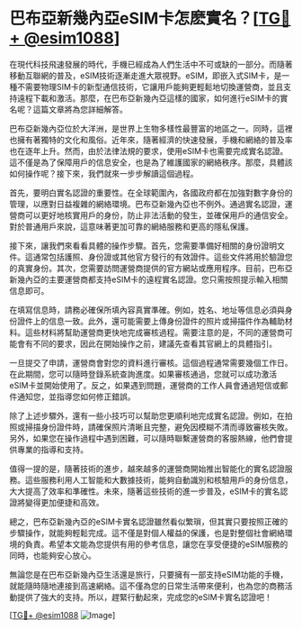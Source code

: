 # 巴布亞新幾內亞eSIM卡怎麽實名？[[TG💪+ @esim1088](https://t.me/s/esim1088)]

在現代科技飛速發展的時代，手機已經成為人們生活中不可或缺的一部分。而隨著移動互聯網的普及，eSIM技術逐漸走進大眾視野。eSIM，即嵌入式SIM卡，是一種不需要物理SIM卡的新型通信技術，它讓用戶能夠更輕鬆地切換運營商，並且支持遠程下載和激活。那麼，在巴布亞新幾內亞這樣的國家，如何進行eSIM卡的實名呢？這篇文章將為您詳細解答。

巴布亞新幾內亞位於大洋洲，是世界上生物多樣性最豐富的地區之一。同時，這裡也擁有著獨特的文化和風俗。近年來，隨著經濟的快速發展，手機和網絡的普及率也在逐年上升。然而，由於法律法規的要求，使用eSIM卡也需要完成實名認證。這不僅是為了保障用戶的信息安全，也是為了維護國家的網絡秩序。那麼，具體該如何操作呢？接下來，我們就來一步步解讀這個過程。

首先，要明白實名認證的重要性。在全球範圍內，各國政府都在加強對數字身份的管理，以應對日益複雜的網絡環境。巴布亞新幾內亞也不例外。通過實名認證，運營商可以更好地核實用戶的身份，防止非法活動的發生，並確保用戶的通信安全。對於普通用戶來說，這意味著更加可靠的網絡服務和更高的隱私保護。

接下來，讓我們來看看具體的操作步驟。首先，您需要準備好相關的身份證明文件。這通常包括護照、身份證或其他官方發行的有效證件。這些文件將用於驗證您的真實身份。其次，您需要訪問運營商提供的官方網站或應用程序。目前，巴布亞新幾內亞的主要運營商都支持eSIM卡的遠程實名認證。您只需按照提示輸入相關信息即可。

在填寫信息時，請務必確保所填內容真實準確。例如，姓名、地址等信息必須與身份證件上的信息一致。此外，還可能需要上傳身份證件的照片或掃描件作為輔助材料。這些材料將幫助運營商更快地完成審核過程。需要注意的是，不同的運營商可能會有不同的要求，因此在開始操作之前，建議先查看其官網上的具體指引。

一旦提交了申請，運營商會對您的資料進行審核。這個過程通常需要幾個工作日。在此期間，您可以隨時登錄系統查詢進度。如果審核通過，您就可以成功激活eSIM卡並開始使用了。反之，如果遇到問題，運營商的工作人員會通過短信或郵件通知您，並指導您如何修正錯誤。

除了上述步驟外，還有一些小技巧可以幫助您更順利地完成實名認證。例如，在拍照或掃描身份證件時，請確保照片清晰且完整，避免因模糊不清而導致審核失敗。另外，如果您在操作過程中遇到困難，可以隨時聯繫運營商的客服熱線，他們會提供專業的指導和支持。

值得一提的是，隨著技術的進步，越來越多的運營商開始推出智能化的實名認證服務。這些服務利用人工智能和大數據技術，能夠自動識別和核驗用戶的身份信息，大大提高了效率和準確性。未來，隨著這些技術的進一步普及，eSIM卡的實名認證將變得更加便捷和高效。

總之，巴布亞新幾內亞的eSIM卡實名認證雖然看似繁瑣，但其實只要按照正確的步驟操作，就能夠輕鬆完成。這不僅是對個人權益的保護，也是對整個社會網絡環境的負責。希望本文能為您提供有用的參考信息，讓您在享受便捷的eSIM服務的同時，也能夠安心放心。

無論您是在巴布亞新幾內亞生活還是旅行，只要擁有一部支持eSIM功能的手機，就能隨時隨地連接到高速網絡。這不僅為您的日常生活帶來便利，也為您的商務活動提供了強大的支持。所以，趕緊行動起來，完成您的eSIM卡實名認證吧！

[[TG💪+ @esim1088](https://t.me/s/esim1088) ![Image](https://i.postimg.cc/4NQfJmqS/Snipaste-2025-05-13-00-14-12.png)]